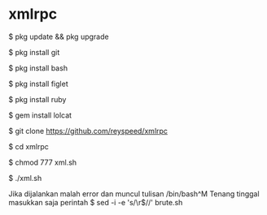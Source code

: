 # xmlrpc

$ pkg update && pkg upgrade

$ pkg install git

$ pkg install bash

$ pkg install figlet

$ pkg install ruby

$ gem install lolcat

$ git clone https://github.com/reyspeed/xmlrpc

$ cd xmlrpc

$ chmod 777 xml.sh

$ ./xml.sh


Jika dijalankan malah error dan muncul tulisan /bin/bash^M
Tenang tinggal masukkan saja perintah
$ sed -i -e 's/\r$//' brute.sh 
